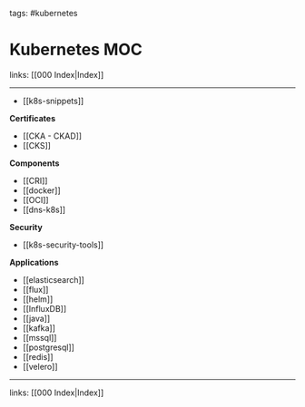 tags: #kubernetes

# Kubernetes MOC

links: [[000 Index|Index]]

---

- [[k8s-snippets]]

**Certificates**
- [[CKA - CKAD]]
- [[CKS]]

**Components**
- [[CRI]]
- [[docker]]
- [[OCI]]
- [[dns-k8s]]

**Security**
- [[k8s-security-tools]]

**Applications**
- [[elasticsearch]]
- [[flux]]
- [[helm]]
- [[InfluxDB]]
- [[java]]
- [[kafka]]
- [[mssql]]
- [[postgresql]]
- [[redis]]
- [[velero]]

---
links: [[000 Index|Index]]